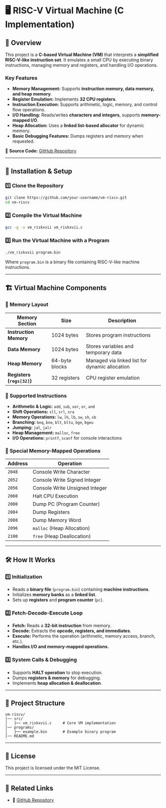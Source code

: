 # 🖥️ RISC-V Virtual Machine (C Implementation)

## 🚀 Overview
This project is a **C-based Virtual Machine (VM)** that interprets a **simplified RISC-V-like instruction set**. It emulates a small CPU by executing binary instructions, managing memory and registers, and handling I/O operations.

### **Key Features**
- **Memory Management:** Supports **instruction memory, data memory, and heap memory**.
- **Register Emulation:** Implements **32 CPU registers**.
- **Instruction Execution:** Supports arithmetic, logic, memory, and control flow operations.
- **I/O Handling:** Reads/writes **characters and integers**, supports **memory-mapped I/O**.
- **Heap Allocation:** Uses a **linked list-based allocator** for dynamic memory.
- **Basic Debugging Features:** Dumps registers and memory when requested.

📜 **Source Code:** [GitHub Repository](https://github.com/your-username/vm-riscv)

---

## 🔧 Installation & Setup

### **1️⃣ Clone the Repository**
```sh
git clone https://github.com/your-username/vm-riscv.git
cd vm-riscv
```

### **2️⃣ Compile the Virtual Machine**
```sh
gcc -g -o vm_riskxvii vm_riskxvii.c
```

### **3️⃣ Run the Virtual Machine with a Program**
```sh
./vm_riskxvii program.bin
```
Where `program.bin` is a binary file containing RISC-V-like machine instructions.

---

## 🏗️ Virtual Machine Components

### **📌 Memory Layout**
| Memory Section | Size | Description |
|--------------|------|-------------|
| **Instruction Memory** | 1024 bytes | Stores program instructions |
| **Data Memory** | 1024 bytes | Stores variables and temporary data |
| **Heap Memory** | 64-byte blocks | Managed via linked list for dynamic allocation |
| **Registers (`regs[32]`)** | 32 registers | CPU register emulation |

### **🔹 Supported Instructions**
- **Arithmetic & Logic:** `add`, `sub`, `xor`, `or`, `and`
- **Shift Operations:** `sll`, `srl`, `sra`
- **Memory Operations:** `lw`, `lh`, `lb`, `sw`, `sh`, `sb`
- **Branching:** `beq`, `bne`, `blt`, `bltu`, `bge`, `bgeu`
- **Jumping:** `jal`, `jalr`
- **Heap Management:** `malloc`, `free`
- **I/O Operations:** `printf`, `scanf` for console interactions

### **📌 Special Memory-Mapped Operations**
| Address | Operation |
|---------|-----------|
| `2048` | Console Write Character |
| `2052` | Console Write Signed Integer |
| `2056` | Console Write Unsigned Integer |
| `2060` | Halt CPU Execution |
| `2080` | Dump PC (Program Counter) |
| `2084` | Dump Registers |
| `2088` | Dump Memory Word |
| `2096` | `malloc` (Heap Allocation) |
| `2100` | `free` (Heap Deallocation) |

---

## 🛠️ How It Works
### **1️⃣ Initialization**
- Reads a **binary file** (`program.bin`) containing **machine instructions**.
- Initializes **memory banks** as a **linked list**.
- Sets up **registers** and **program counter** (`pc`).

### **2️⃣ Fetch-Decode-Execute Loop**
- **Fetch:** Reads a **32-bit instruction** from memory.
- **Decode:** Extracts the **opcode, registers, and immediates**.
- **Execute:** Performs the operation (arithmetic, memory access, branch, etc.).
- **Handles I/O and memory-mapped operations.**

### **3️⃣ System Calls & Debugging**
- Supports **HALT operation** to stop execution.
- Dumps **registers & memory** for debugging.
- Implements **heap allocation & deallocation**.

---

## 📜 Project Structure
```
vm-riscv/
│── src/
│   ├── vm_riskxvii.c     # Core VM implementation
│── programs/
│   ├── example.bin       # Example binary program
│── README.md
```

---

## 📜 License
This project is licensed under the MIT License.

---

## 🔗 Related Links
- 🔗 [GitHub Repository](https://github.com/your-username/vm-riscv)

